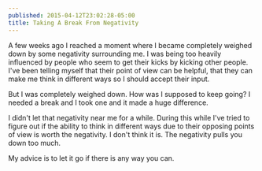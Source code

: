 ```yaml
---
published: 2015-04-12T23:02:28-05:00
title: Taking A Break From Negativity
---
```

A few weeks ago I reached a moment where I became completely weighed down by some negativity surrounding me. I was being too heavily influenced by people who seem to get their kicks by kicking other people. I've been telling myself that their point of view can be helpful, that they can make me think in different ways so I should accept their input.

But I was completely weighed down. How was I supposed to keep going? I needed a break and I took one and it made a huge difference. 

I didn't let that negativity near me for a while. During this while I've tried to figure out if the ability to think in different ways due to their opposing points of view is worth the negativity. I don't think it is. The negativity pulls you down too much.

My advice is to let it go if there is any way you can.